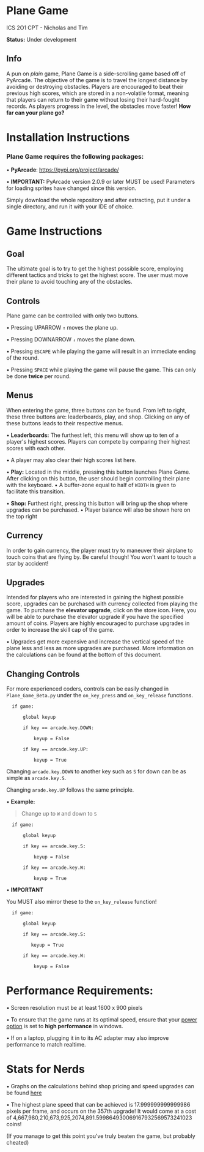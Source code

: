 # Plane Game
ICS 2O1 CPT - Nicholas and Tim

**Status:** Under development

## Info

  A pun on *plain* game, Plane Game is a side-scrolling game based off of PyArcade. The objective of the game is to travel the longest distance by avoiding or destroying obstacles. Players are encouraged to beat their previous high scores, which are stored in a non-volatile format, meaning that players can return to their game without losing their hard-fought records. As players progress in the level, the obstacles move faster! **How far can your plane go?** 

# Installation Instructions

### Plane Game requires the following packages:

• **PyArcade**: https://pypi.org/project/arcade/ 

• **IMPORTANT:** PyArcade version 2.0.9 or later MUST be used! Parameters for loading sprites have changed since this version.


Simply download the whole repository and after extracting, put it under a single directory, and run it with your IDE of choice.


# Game Instructions

## Goal
  The ultimate goal is to try to get the highest possible score, employing different tactics and tricks to get the highest score. The user must move their plane to avoid touching any of the obstacles.
  
## Controls
Plane game can be controlled with only two buttons.

• Pressing UPARROW `↑` moves the plane up.

• Pressing DOWNARROW `↓` moves the plane down.

• Pressing `ESCAPE` while playing the game will result in an immediate ending of the round.

• Pressing `SPACE` while playing the game will pause the game. This can only be done **twice** per round.

## Menus
When entering the game, three buttons can be found. From left to right, these three buttons are: leaderboards, play, and shop.
Clicking on any of these buttons leads to their respective menus. 

• **Leaderboards:** The furthest left, this menu will show up to ten of a player's highest scores. Players can compete by comparing their highest scores with each other.

  • A player may also clear their high scores list here.
  
• **Play:** Located in the middle, pressing this button launches Plane Game. After clicking on this button, the user should begin controlling their plane with the keyboard. 
  • A buffer-zone equal to half of `WIDTH` is given to facilitate this transition. 

• **Shop:** Furthest right, pressing this button will bring up the shop where upgrades can be purchased.
  • Player balance will also be shown here on the top right
  
## Currency
In order to gain currency, the player must try to maneuver their airplane to touch coins that are flying by. Be careful though! You won't want to touch a star by accident!

## Upgrades
Intended for players who are interested in gaining the highest possible score, upgrades can be purchased with currency collected from playing the game. To purchase the **elevator upgrade**, click on the store icon. Here, you will be able to purchase the elevator upgrade if you have the specified amount of coins. Players are highly encouraged to purchase upgrades in order to increase the skill cap of the game.

• Upgrades get more expensive and increase the vertical speed of the plane less and less as more upgrades are purchased. More information on the calculations can be found at the bottom of this document.


## Changing Controls
For more experienced coders, controls can be easily changed in `Plane_Game_Beta.py` under the `on_key_press` and `on_key_release` functions.



      if game:
    
          global keyup
        
          if key == arcade.key.DOWN:
        
              keyup = False
            
          if key == arcade.key.UP:
        
              keyup = True
            


Changing `arcade.key.DOWN` to another key such as `S` for down can be as simple as `arcade.key.S`.

Changing `arade.key.UP` follows the same principle.

• **Example:** 

   > Change up to `W` and down to `S` 
   




      if game:
    
          global keyup
        
          if key == arcade.key.S:
        
              keyup = False
            
          if key == arcade.key.W:
        
              keyup = True
            


• **IMPORTANT** 

You MUST also mirror these to the `on_key_release` function!





      if game:
    
          global keyup
        
          if key == arcade.key.S:
        
             keyup = True
            
          if key == arcade.key.W:
        
              keyup = False
            
# Performance Requirements:


• Screen resolution must be at least 1600 x 900 pixels

• To ensure that the game runs at its optimal speed, ensure that your [power option](https://gyazo.com/01f2a91c68cab85950ac2ff14a191591) is set to **high performance** in windows.

• If on a laptop, plugging it in to its AC adapter may also improve performance to match realtime.

# Stats for Nerds

• Graphs on the calculations behind shop pricing and speed upgrades can be found [here](https://www.desmos.com/calculator/aiwuojjqwh)

• The highest plane speed that can be achieved is 17.999999999999986 pixels per frame, and occurs on the 357th upgrade! 
It would come at a cost of 4,667,980,210,673,925,2074,891.599864930069167932569573241023 coins!

(If you manage to get this point you've truly beaten the game, but probably cheated)



